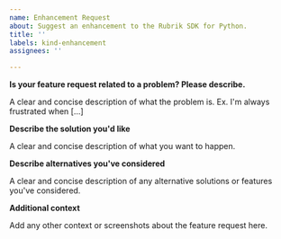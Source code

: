 ```yaml
---
name: Enhancement Request
about: Suggest an enhancement to the Rubrik SDK for Python.
title: ''
labels: kind-enhancement
assignees: ''

---
```


<!-- Please only use this template for submitting enhancement requests -->

**Is your feature request related to a problem? Please describe.**

A clear and concise description of what the problem is. Ex. I'm always frustrated when [...]

**Describe the solution you'd like**

A clear and concise description of what you want to happen.

**Describe alternatives you've considered**

A clear and concise description of any alternative solutions or features you've considered.

**Additional context**

Add any other context or screenshots about the feature request here.
